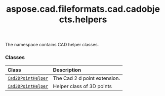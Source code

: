 ﻿---
title: aspose.cad.fileformats.cad.cadobjects.helpers
second_title: Aspose.CAD for Python via .NET API References
description: 
type: docs
weight: 10
url: /python-net/aspose.cad.fileformats.cad.cadobjects.helpers/
is_root: false
---

The namespace contains CAD helper classes.

### Classes
| Class | Description |
| :- | :- |
| [`Cad2DPointHelper`](/cad/python-net/aspose.cad.fileformats.cad.cadobjects.helpers/cad2dpointhelper) | The Cad 2 d point extension. |
| [`Cad3DPointHelper`](/cad/python-net/aspose.cad.fileformats.cad.cadobjects.helpers/cad3dpointhelper) | Helper class of 3D points |


